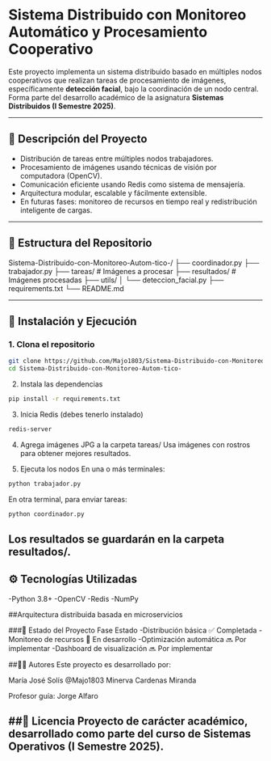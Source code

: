 # Sistema Distribuido con Monitoreo Automático y Procesamiento Cooperativo

Este proyecto implementa un sistema distribuido basado en múltiples nodos cooperativos que realizan tareas de procesamiento de imágenes, específicamente **detección facial**, bajo la coordinación de un nodo central. Forma parte del desarrollo académico de la asignatura **Sistemas Distribuidos (I Semestre 2025)**.

---

## 🧠 Descripción del Proyecto

- Distribución de tareas entre múltiples nodos trabajadores.
- Procesamiento de imágenes usando técnicas de visión por computadora (OpenCV).
- Comunicación eficiente usando Redis como sistema de mensajería.
- Arquitectura modular, escalable y fácilmente extensible.
- En futuras fases: monitoreo de recursos en tiempo real y redistribución inteligente de cargas.

---

## 📁 Estructura del Repositorio

Sistema-Distribuido-con-Monitoreo-Autom-tico-/ ├── coordinador.py ├── trabajador.py ├── tareas/ # Imágenes a procesar ├── resultados/ # Imágenes procesadas ├── utils/ │ └── deteccion_facial.py ├── requirements.txt └── README.md

---

## 🚀 Instalación y Ejecución

### 1. Clona el repositorio

```bash
git clone https://github.com/Majo1803/Sistema-Distribuido-con-Monitoreo-Autom-tico-.git
cd Sistema-Distribuido-con-Monitoreo-Autom-tico-
```
2. Instala las dependencias
```bash
pip install -r requirements.txt
```
3. Inicia Redis (debes tenerlo instalado)
```bash
redis-server
```
4. Agrega imágenes JPG a la carpeta tareas/
Usa imágenes con rostros para obtener mejores resultados.

5. Ejecuta los nodos
En una o más terminales:

```bash
python trabajador.py
```
En otra terminal, para enviar tareas:

```bash
python coordinador.py
```
Los resultados se guardarán en la carpeta resultados/.
---

## ⚙️ Tecnologías Utilizadas
-Python 3.8+
-OpenCV
-Redis
-NumPy

##Arquitectura distribuida basada en microservicios

###📌 Estado del Proyecto
Fase	Estado
-Distribución básica	✅ Completada
-Monitoreo de recursos	🔄 En desarrollo
-Optimización automática	🔜 Por implementar
-Dashboard de visualización	🔜 Por implementar

##👩‍💻 Autores
Este proyecto es desarrollado por:

María José  Solís @Majo1803
Minerva Cardenas Miranda


Profesor guía: Jorge Alfaro

##📄 Licencia
Proyecto de carácter académico, desarrollado como parte del curso de Sistemas Operativos (I Semestre 2025).
---
